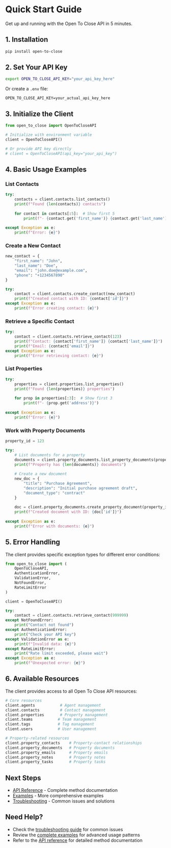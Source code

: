 # Quick Start Guide

Get up and running with the Open To Close API in 5 minutes.

## 1. Installation

```bash
pip install open-to-close
```

## 2. Set Your API Key

```bash
export OPEN_TO_CLOSE_API_KEY="your_api_key_here"
```

Or create a `.env` file:
```env
OPEN_TO_CLOSE_API_KEY=your_actual_api_key_here
```

## 3. Initialize the Client

```python
from open_to_close import OpenToCloseAPI

# Initialize with environment variable
client = OpenToCloseAPI()

# Or provide API key directly
# client = OpenToCloseAPI(api_key="your_api_key")
```

## 4. Basic Usage Examples

### List Contacts

```python
try:
    contacts = client.contacts.list_contacts()
    print(f"Found {len(contacts)} contacts")
    
    for contact in contacts[:5]:  # Show first 5
        print(f"- {contact.get('first_name')} {contact.get('last_name')}")
        
except Exception as e:
    print(f"Error: {e}")
```

### Create a New Contact

```python
new_contact = {
    "first_name": "John",
    "last_name": "Doe",
    "email": "john.doe@example.com",
    "phone": "+1234567890"
}

try:
    contact = client.contacts.create_contact(new_contact)
    print(f"Created contact with ID: {contact['id']}")
except Exception as e:
    print(f"Error creating contact: {e}")
```

### Retrieve a Specific Contact

```python
try:
    contact = client.contacts.retrieve_contact(123)
    print(f"Contact: {contact['first_name']} {contact['last_name']}")
    print(f"Email: {contact['email']}")
except Exception as e:
    print(f"Error retrieving contact: {e}")
```

### List Properties

```python
try:
    properties = client.properties.list_properties()
    print(f"Found {len(properties)} properties")
    
    for prop in properties[:3]:  # Show first 3
        print(f"- {prop.get('address')}")
        
except Exception as e:
    print(f"Error: {e}")
```

### Work with Property Documents

```python
property_id = 123

try:
    # List documents for a property
    documents = client.property_documents.list_property_documents(property_id)
    print(f"Property has {len(documents)} documents")
    
    # Create a new document
    new_doc = {
        "title": "Purchase Agreement",
        "description": "Initial purchase agreement draft",
        "document_type": "contract"
    }
    
    doc = client.property_documents.create_property_document(property_id, new_doc)
    print(f"Created document with ID: {doc['id']}")
    
except Exception as e:
    print(f"Error with documents: {e}")
```

## 5. Error Handling

The client provides specific exception types for different error conditions:

```python
from open_to_close import (
    OpenToCloseAPI,
    AuthenticationError,
    ValidationError,
    NotFoundError,
    RateLimitError
)

client = OpenToCloseAPI()

try:
    contact = client.contacts.retrieve_contact(999999)
except NotFoundError:
    print("Contact not found")
except AuthenticationError:
    print("Check your API key")
except ValidationError as e:
    print(f"Invalid data: {e}")
except RateLimitError:
    print("Rate limit exceeded, please wait")
except Exception as e:
    print(f"Unexpected error: {e}")
```

## 6. Available Resources

The client provides access to all Open To Close API resources:

```python
# Core resources
client.agents           # Agent management
client.contacts         # Contact management  
client.properties       # Property management
client.teams           # Team management
client.tags            # Tag management
client.users           # User management

# Property-related resources
client.property_contacts    # Property-contact relationships
client.property_documents   # Property documents
client.property_emails      # Property emails
client.property_notes       # Property notes
client.property_tasks       # Property tasks
```

## Next Steps

- [API Reference](api-reference.md) - Complete method documentation
- [Examples](examples.md) - More comprehensive examples
- [Troubleshooting](troubleshooting.md) - Common issues and solutions

## Need Help?

- Check the [troubleshooting guide](troubleshooting.md) for common issues
- Review the [complete examples](examples.md) for advanced usage patterns
- Refer to the [API reference](api-reference.md) for detailed method documentation 